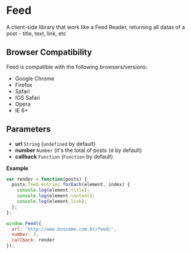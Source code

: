# Feed
A client-side library that work like a Feed Reader, returning all datas of a post - title, text, link, etc

## Browser Compatibility
Feed is compatible with the following browsers/versions:
* Google Chrome
* Firefox
* Safari
* IOS Safari
* Opera
* IE 6+

## Parameters
* **url** <code>String</code> (<code>undefined</code> by default)
* **number** <code>Number</code> (it's the total of posts <code>10</code> by default)
* **callback** <code>Function</code> (<code>Function</code> by default)

**Example**
```js
var render = function(posts) {
  posts.feed.entries.forEach(element, index) {
    console.log(element.title);
    console.log(element.content);
    console.log(element.link);
  };
};

window.Feed({
  url: 'http://www.bossame.com.br/feed/',
  number: 3,
  callback: render
});
```